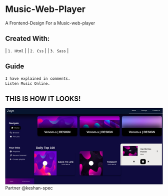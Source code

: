 # Music-Web-Player
A Frontend-Design For a Music-web-player  <br/>

## Created With:
  | `1. Html`       |
  | `2. Css`        | 
  | `3. Sass`         |
## Guide  
    I have explained in comments.
    Listen Music Online.
## THIS IS HOW IT LOOKS!<br/>

![Screenshot](./screenshot.jpg)
Partner @keshan-spec
